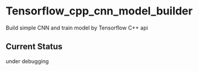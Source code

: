 # Tensorflow_cpp_cnn_model_builder
Build simple CNN and train model by Tensorflow C++ api

## Current Status
under debugging
